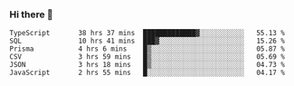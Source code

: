 ### Hi there 👋

<!--START_SECTION:waka-->

```text
TypeScript       38 hrs 37 mins  █████████████▓░░░░░░░░░░░   55.13 %
SQL              10 hrs 41 mins  ███▓░░░░░░░░░░░░░░░░░░░░░   15.26 %
Prisma           4 hrs 6 mins    █▒░░░░░░░░░░░░░░░░░░░░░░░   05.87 %
CSV              3 hrs 59 mins   █▒░░░░░░░░░░░░░░░░░░░░░░░   05.69 %
JSON             3 hrs 18 mins   █▒░░░░░░░░░░░░░░░░░░░░░░░   04.73 %
JavaScript       2 hrs 55 mins   █░░░░░░░░░░░░░░░░░░░░░░░░   04.17 %
```

<!--END_SECTION:waka-->

<!--
**arlenxuzj/arlenxuzj** is a ✨ _special_ ✨ repository because its `README.md` (this file) appears on your GitHub profile.

Here are some ideas to get you started:

- 🔭 I’m currently working on ...
- 🌱 I’m currently learning ...
- 👯 I’m looking to collaborate on ...
- 🤔 I’m looking for help with ...
- 💬 Ask me about ...
- 📫 How to reach me: ...
- 😄 Pronouns: ...
- ⚡ Fun fact: ...
-->
